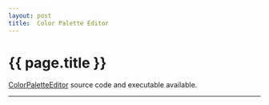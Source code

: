 ```yaml
---
layout: post
title:  Color Palette Editor
---
```


{{ page.title }}
================

[ColorPaletteEditor][] source code and executable available.

---

[ColorPaletteEditor]: https://github.com/misterdustinface/ColorPaletteEditor
